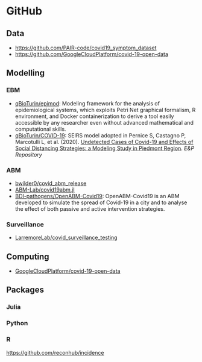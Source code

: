 # GitHub

## Data
* https://github.com/PAIR-code/covid19_symptom_dataset
* https://github.com/GoogleCloudPlatform/covid-19-open-data

## Modelling 

### EBM 
* [qBioTurin/epimod](https://github.com/qBioTurin/epimod): Modeling framework for the analysis of epidemiological systems, which exploits Petri Net graphical formalism, R environment, and Docker containerization to derive a tool easily accessible by any researcher even without advanced mathematical and computational skills.
* [qBioTurin/COVID-19](https://github.com/qBioTurin/COVID-19):  SEIRS model adopted in Pernice S, Castagno P, Marcotulli L, et al. (2020). [Undetected Cases of Covid-19 and Effects of Social Distancing Strategies: a Modeling Study in Piedmont Region](https://repo.epiprev.it/929). *E&P Repository*

### ABM 
* [bwilder0/covid_abm_release](https://github.com/bwilder0/covid_abm_release)
* [ABM-Lab/covid19abm.jl](https://github.com/ABM-Lab/covid19abm.jl)
* [BDI-pathogens/OpenABM-Covid19](https://github.com/BDI-pathogens/OpenABM-Covid19): OpenABM-Covid19 is an ABM developed to simulate the spread of Covid-19 in a city and to analyse the effect of both passive and active intervention strategies. 

### Surveillance
* [LarremoreLab/covid_surveillance_testing](https://github.com/LarremoreLab/covid_surveillance_testing/blob/master/SEIR_viral_load.py)


## Computing
* [GoogleCloudPlatform/covid-19-open-data](https://github.com/GoogleCloudPlatform/covid-19-open-data)

## Packages 

### Julia

### Python 

### R 
https://github.com/reconhub/incidence
